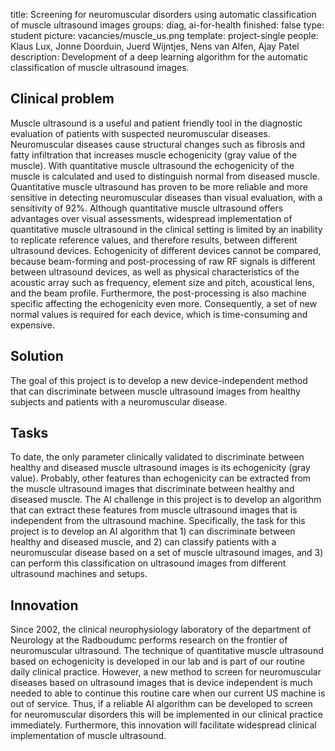title: Screening for neuromuscular disorders using automatic classification of muscle ultrasound images
groups: diag, ai-for-health
finished: false
type: student
picture: vacancies/muscle_us.png
template: project-single
people: Klaus Lux, Jonne Doorduin, Juerd Wijntjes, Nens van Alfen, Ajay Patel
description: Development of a deep learning algorithm for the automatic classification of muscle ultrasound images.

## Clinical problem
Muscle ultrasound is a useful and patient friendly tool in the diagnostic evaluation of patients with suspected neuromuscular diseases. Neuromuscular diseases cause structural changes such as fibrosis and fatty infiltration that increases muscle echogenicity (gray value of the muscle). With quantitative muscle ultrasound the echogenicity of the muscle is calculated and used to distinguish normal from diseased muscle. Quantitative muscle ultrasound has proven to be more reliable and more sensitive in detecting neuromuscular diseases than visual evaluation, with a sensitivity of 92%. Although quantitative muscle ultrasound offers advantages over visual assessments, widespread implementation of quantitative muscle ultrasound in the clinical setting is limited by an inability to replicate reference values, and therefore results, between different ultrasound devices. Echogenicity of different devices cannot be compared, because beam-forming and post-processing of raw RF signals is different between ultrasound devices, as well as physical characteristics of the acoustic array such as frequency, element size and pitch, acoustical lens, and the beam profile. Furthermore, the post-processing is also machine specific affecting the echogenicity even more. Consequently, a set of new normal values is required for each device, which is time-consuming and expensive.

## Solution
The goal of this project is to develop a new device-independent method that can discriminate between muscle ultrasound images from healthy subjects and patients with a neuromuscular disease.

## Tasks
To date, the only parameter clinically validated to discriminate between healthy and diseased muscle ultrasound images is its echogenicity (gray value). Probably, other features than echogenicity can be extracted from the muscle ultrasound images that discriminate between healthy and diseased muscle. The AI challenge in this project is to develop an algorithm that can extract these features from muscle ultrasound images that is independent from the ultrasound machine. Specifically, the task for this project is to develop an AI algorithm that 1) can discriminate between healthy and diseased muscle, and 2) can classify patients with a neuromuscular disease based on a set of muscle ultrasound images, and 3) can perform this classification on ultrasound images from different ultrasound machines and setups.

## Innovation
Since 2002, the clinical neurophysiology laboratory of the department of Neurology at the Radboudumc performs research on the frontier of neuromuscular ultrasound. The technique of quantitative muscle ultrasound based on echogenicity is developed in our lab and is part of our routine daily clinical practice. However, a new method to screen for neuromuscular diseases based on ultrasound images that is device independent is much needed to able to continue this routine care when our current US machine is out of service. Thus, if a reliable AI algorithm can be developed to screen for neuromuscular disorders this will be implemented in our clinical practice immediately. Furthermore, this innovation will facilitate widespread clinical implementation of muscle ultrasound. 
